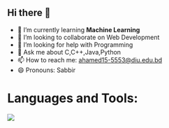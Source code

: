 ## Hi there 👋

- 🌱 I’m currently learning <b>Machine Learning</b>
- 👯 I’m looking to collaborate on Web Development
- 🤔 I’m looking for help with Programming
- 💬 Ask me about C,C++,Java,Python
- 📫 How to reach me: ahamed15-5553@diu.edu.bd
- 😄 Pronouns: Sabbir



<p align="center">
  <h1>Languages and Tools:</h1>
  <a href="https://github.com/Redoy0">
    <img src="https://skillicons.dev/icons?i=git,c,cpp,html,css,py,django,pycharm,wordpress,figma,xd,vscode,sublime,ps,java,github,eclipse" />
  </a>
</p>
<!--
**Redoy0/Redoy0** is a ✨ _special_ ✨ repository because its `README.md` (this file) appears on your GitHub profile.

Here are some ideas to get you started:

- 🔭 I’m currently working on ...
- 🌱 I’m currently learning ...
- 👯 I’m looking to collaborate on ...
- 🤔 I’m looking for help with ...
- 💬 Ask me about ...
- 📫 How to reach me: ...
- 😄 Pronouns: ...
- ⚡ Fun fact: ...
-->
